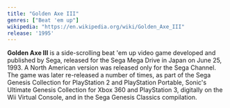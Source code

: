 ```yaml
---
title: "Golden Axe III"
genres: ["Beat 'em up"]
wikipedia: "https://en.wikipedia.org/wiki/Golden_Axe_III"
release: '1995'
---
```

**Golden Axe III** is a side-scrolling beat 'em up video game developed and published by Sega, released for the Sega Mega Drive in Japan on June 25, 1993. A North American version was released only for the Sega Channel. The game was later re-released a number of times, as part of the Sega Genesis Collection for PlayStation 2 and PlayStation Portable, Sonic's Ultimate Genesis Collection for Xbox 360 and PlayStation 3, digitally on the Wii Virtual Console, and in the Sega Genesis Classics compilation. 